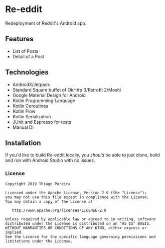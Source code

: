 # Re-eddit

Redeployment of Reddit's Android app.

## Features

- List of Posts
- Detail of a Post

## Technologies

- AndroidX/Jetpack
- Standard Square buffet of OkHttp 3/Retrofit 2/Moshi
- Google Material Design for Android
- Kotlin Programming Language
- Kotlin Coroutines
- Kotlin Flow
- Kotlin Serialization
- JUnit and Espresso for tests
- Manual DI

## Installation

If you'd like to build Re-eddit locally, you _should_ be able to just clone, build and run with Android Studio with no issues.

### License

    Copyright 2019 Thiago Pereira

    Licensed under the Apache License, Version 2.0 (the "License");
    you may not use this file except in compliance with the License.
    You may obtain a copy of the License at

       http://www.apache.org/licenses/LICENSE-2.0

    Unless required by applicable law or agreed to in writing, software
    distributed under the License is distributed on an "AS IS" BASIS,
    WITHOUT WARRANTIES OR CONDITIONS OF ANY KIND, either express or implied.
    See the License for the specific language governing permissions and
    limitations under the License.
